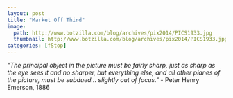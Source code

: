 ```yaml
---
layout: post
title: "Market Off Third"
image:
  path: http://www.botzilla.com/blog/archives/pix2014/PICS1933.jpg
  thumbnail: http://www.botzilla.com/blog/archives/pix2014/PICS1933.jpg
categories: [fStop]
---
```


<p class="well"><i>"The principal object in the picture must be fairly sharp, just as sharp as the eye sees it and no sharper, but everything else, and all other planes of the picture, must be subdued... slightly out of focus."</i> - Peter Henry Emerson, 1886</p>

